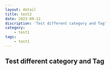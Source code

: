 ```yaml
---
layout: detail
title: test2
date: 2023-09-12
discription: 'Test different category and Tag'
category: 
    - test1
tags:
    - test1
---
```



## Test different category and Tag
